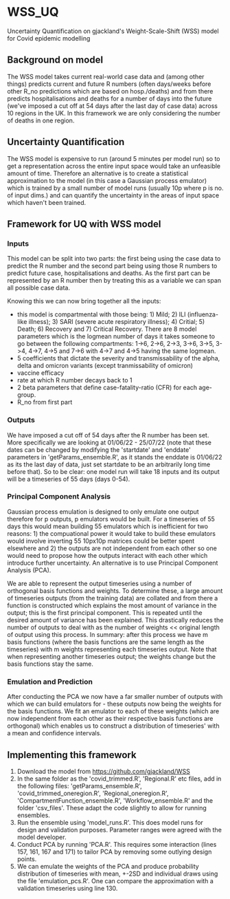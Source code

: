 # WSS_UQ
Uncertainty Quantification on gjackland's Weight-Scale-Shift (WSS) model for Covid epidemic modelling

## Background on model
The WSS model takes current real-world case data and (among other things) predicts current and future R numbers (often days/weeks before other R_no predictions which are based on hosp./deaths) and from there predicts hospitalisations and deaths for a number of days into the future (we've imposed a cut off at 54 days after the last day of case data) across 10 regions in the UK. In this framework we are only considering the number of deaths in one region.

## Uncertainty Quantification
The WSS model is expensive to run (around 5 minutes per model run) so to get a representation across the entire input space would take an unfeasible amount of time. Therefore an alternative is to create a statistical approximation to the model (in this case a Gaussian process emulator) which is trained by a small number of model runs (usually 10p where p is no. of input dims.) and can quantify the uncertainty in the areas of input space which haven't been trained.

## Framework for UQ with WSS model
### Inputs
This model can be split into two parts: the first being using the case data to predict the R number and the second part being using those R numbers to predict future case, hospitalisations and deaths. As the first part can be represented by an R number then by treating this as a variable we can span all possible case data.

Knowing this we can now bring together all the inputs:
- this model is compartmental with those being: 1) Mild; 2) ILI (influenza-like illness); 3) SARI (severe acute respiratory illness); 4) Critial; 5) Death; 6) Recovery and 7) Critical Recovery. There are 8 model parameters which is the logmean number of days it takes someone to go between the following compartments: 1->6, 2->6, 2->3, 3->6, 3->5, 3->4, 4->7, 4->5 and 7->6 with 4->7 and 4->5 having the same logmean. 
- 5 coefficients that dictate the severity and transmissability of the alpha, delta and omicron variants (except tranmissability of omicron)
- vaccine efficacy
- rate at which R number decays back to 1
- 2 beta parameters that define case-fatality-ratio (CFR) for each age-group.
- R_no from first part

### Outputs
We have imposed a cut off of 54 days after the R number has been set. More specifically we are looking at 01/06/22 - 25/07/22 (note that these dates can be changed by modifying the 'startdate' and 'enddate' parameters in 'getParams_ensemble.R', as it stands the enddate is 01/06/22 as its the last day of data, just set startdate to be an arbitrarily long time before that). So to be clear: one model run will take 18 inputs and its output will be a timeseries of 55 days (days 0-54).

### Principal Component Analysis
Gaussian process emulation is designed to only emulate one output therefore for p outputs, p emulators would be built. For a timeseries of 55 days this would mean building 55 emulators which is inefficient for two reasons: 1) the compuational power it would take to build these emulators would involve inverting 55 10px10p matrices could be better spent elsewhere and 2) the outputs are not independent from each other so one would need to propose how the outputs interact with each other which introduce further uncertainty. An alternative is to use Principal Component Analysis (PCA).

We are able to represent the output timeseries using a number of orthogonal basis functions and weights. To determine these, a large amount of timeseries outputs (from the training data) are collated and from there a function is constructed which explains the most amount of variance in the output; this is the first principal component. This is repeated until the desired amount of variance has been explained. This drastically reduces the number of outputs to deal with as the number of weights << original length of output using this process. In summary: after this process we have m basis functions (where the basis functions are the same length as the timeseries) with m weights representing each timeseries output. Note that when representing another timeseries output; the weights change but the basis functions stay the same.

### Emulation and Prediction
After conducting the PCA we now have a far smaller number of outputs with which we can build emulators for - these outputs now being the weights for the basis functions. We fit an emulator to each of these weights (which are now independent from each other as their respective basis functions are orthogonal) which enables us to construct a distribution of timeseries' with a mean and confidence intervals.

## Implementing this framework
1. Download the model from https://github.com/gjackland/WSS
2. In the same folder as the 'covid_trimmed.R', 'Regional.R' etc files, add in the following files: 'getParams_ensemble.R', 'covid_trimmed_oneregion.R', 'Regional_oneregion.R', 'CompartmentFunction_ensemble.R', 'Workflow_ensemble.R' and the folder 'csv_files'. These adapt the code slightly to allow for running ensembles.
3. Run the ensemble using 'model_runs.R'. This does model runs for design and validation purposes. Parameter ranges were agreed with the model developer.
4. Conduct PCA by running 'PCA.R'. This requires some interaction (lines 157, 161, 167 and 171) to tailor PCA by removing some outlying design points.
5. We can emulate the weights of the PCA and produce probability distribution of timeseries with mean, +-2SD and individual draws using the file 'emulation_pcs.R'. One can compare the approximation with a validation timeseries using line 130.

